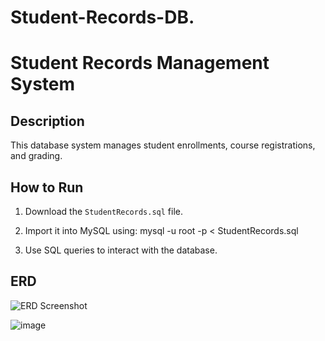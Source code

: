 # Student-Records-DB.

# Student Records Management System

## Description
This database system manages student enrollments, course registrations, and grading.

## How to Run
1. Download the `StudentRecords.sql` file.
2. Import it into MySQL using:
   mysql -u root -p < StudentRecords.sql

   
3. Use SQL queries to interact with the database.

## ERD
![ERD Screenshot](link-to-image)

![image](https://github.com/user-attachments/assets/38837e94-fbc8-49ac-a519-bae18f52f391)

